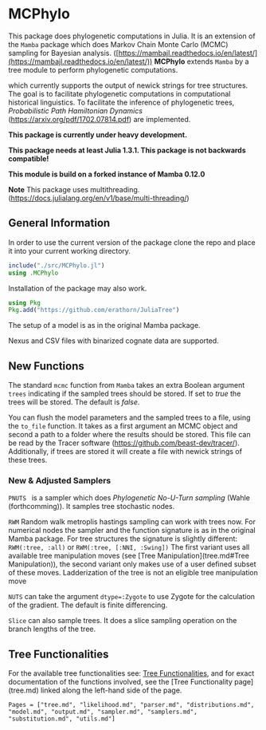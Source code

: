 # MCPhylo

This package does phylogenetic computations in Julia. It is an extension of the `Mamba` package which does Markov Chain Monte Carlo (MCMC) sampling for Bayesian analysis. ([https://mambajl.readthedocs.io/en/latest/](https://mambajl.readthedocs.io/en/latest/))
**MCPhylo** extends `Mamba` by a tree module to perform phylogenetic computations.

which currently supports the output of newick strings for tree structures.
The goal is to facilitate phylogenetic computations in computational historical
linguistics. To facilitate the inference of phylogenetic trees,
_Probabilistic Path Hamiltonian Dynamics_ (https://arxiv.org/pdf/1702.07814.pdf)
are implemented.

**This package is currently under heavy development.**

**This package needs at least Julia 1.3.1. This package is not backwards compatible!**

**This module is build on a forked instance of Mamba 0.12.0**

**Note** This package uses multithreading. (https://docs.julialang.org/en/v1/base/multi-threading/)



## General Information

In order to use the current version of the package clone the repo and place it into your current working directory.

```julia
include("./src/MCPhylo.jl")
using .MCPhylo
```

Installation of the package may also work.

```julia
using Pkg
Pkg.add("https://github.com/erathorn/JuliaTree")
```


The setup of a model is as in the original Mamba package.

Nexus and CSV files with binarized cognate data are supported.

## New Functions

The standard `mcmc` function from `Mamba` takes an extra Boolean argument `trees` indicating if the sampled trees should be stored. If set to _true_ the trees will be stored. The default is _false_.

You can flush the model parameters and the sampled trees to a file, using the `to_file` function. It takes as a first argument an MCMC object and second a path to a folder where the results should be stored. This file can be read by the Tracer software (https://github.com/beast-dev/tracer/). Additionally, if trees are stored it will create a file with newick strings of these trees.

### New & Adjusted Samplers

`PNUTS ` is a sampler which does *Phylogenetic No-U-Turn sampling* (Wahle (forthcomming)). It samples tree stochastic nodes.

`RWM` Random walk metroplis hastings sampling can work with trees now. For numerical nodes the sampler and the function signature is as in the original Mamba package. For tree structures the signature is slightly different: `RWM(:tree, :all)` or `RWM(:tree, [:NNI, :Swing])` The first variant uses all available tree manipulation moves (see [Tree Manipulation](tree.md#Tree Manipulation)), the second variant only makes use of a user defined subset of these moves. Ladderization of the tree is not an eligible tree manipulation move

`NUTS` can take the argument `dtype=:Zygote` to use Zygote for the calculation of the gradient. The default is finite differencing.

`Slice` can also sample trees. It does a slice sampling operation on the branch lengths of the tree.
## Tree Functionalities

For the available tree functionalities see: [Tree Functionalities](tree.md), and for exact documentation of the functions involved, see the [Tree Functionality page] (tree.md) linked along the left-hand side of the page.

```@contents
Pages = ["tree.md", "likelihood.md", "parser.md", "distributions.md", "model.md", "output.md", "sampler.md", "samplers.md", "substitution.md", "utils.md"]
```
